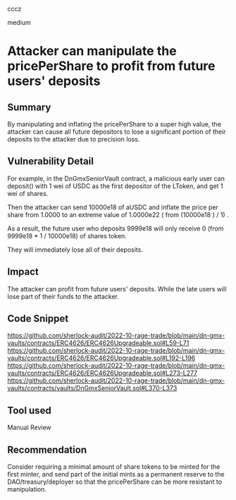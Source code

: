 cccz

medium

# Attacker can manipulate the pricePerShare to profit from future users' deposits

## Summary
By manipulating and inflating the pricePerShare to a super high value, the attacker can cause all future depositors to lose a significant portion of their deposits to the attacker due to precision loss.
## Vulnerability Detail

For example, in the DnGmxSeniorVault contract, a malicious early user can deposit() with 1 wei of USDC as the first depositor of the LToken, and get 1 wei of shares.

Then the attacker can send 10000e18  of aUSDC and inflate the price per share from 1.0000 to an extreme value of 1.0000e22 ( from (10000e18 ) / 1) .

As a result, the future user who deposits 9999e18 will only receive 0 (from 9999e18 * 1 / 10000e18) of shares token.

They will immediately lose all of their deposits.

## Impact
The attacker can profit from future users' deposits. While the late users will lose part of their funds to the attacker.
## Code Snippet
https://github.com/sherlock-audit/2022-10-rage-trade/blob/main/dn-gmx-vaults/contracts/ERC4626/ERC4626Upgradeable.sol#L59-L71
https://github.com/sherlock-audit/2022-10-rage-trade/blob/main/dn-gmx-vaults/contracts/ERC4626/ERC4626Upgradeable.sol#L192-L196
https://github.com/sherlock-audit/2022-10-rage-trade/blob/main/dn-gmx-vaults/contracts/ERC4626/ERC4626Upgradeable.sol#L273-L277
https://github.com/sherlock-audit/2022-10-rage-trade/blob/main/dn-gmx-vaults/contracts/vaults/DnGmxSeniorVault.sol#L370-L373
## Tool used

Manual Review

## Recommendation

Consider requiring a minimal amount of share tokens to be minted for the first minter, and send part of the initial mints as a permanent reserve to the DAO/treasury/deployer so that the pricePerShare can be more resistant to manipulation.